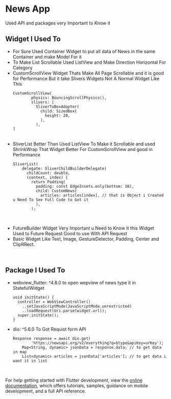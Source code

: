 # News App

Used API and packages very Important to Know it 

## Widget I Used To

- For Sure Used Container Widget to put all data of News in the same Container and make Model For it <br>
- To Make List Scrollable Used ListView and Make Direction Horizontal For Category <br>
- CustomScrollView Widget Thats Make All Page Scrollable and it is good for Performance But it take Slivers Widgets Not A Normal Widget Like This
  ```
  CustomScrollView(
          physics: BouncingScrollPhysics(),
          slivers: [
            SliverToBoxAdapter(
              child: SizedBox(
                height: 20,
              ),
            ),
  ]
  ```
  <br>
- SliverList Better Than Used ListView To Make it Scrollable and used ShrinkWrap That Widget Better For CustomScrollView and good in Performance
  ```
  SliverList(
      delegate: SliverChildBuilderDelegate(
        childCount: double,
        (context, index) {
          return Padding(
            padding: const EdgeInsets.only(bottom: 16),
            child: CustomNews(
              articles: articles[index], // that is Object i Created u Need To See Full Code to Got it 
            ),
          );
  ```
<br>

- FutureBuilder Widget Very Important u Need to Know It this Widget Used to Future Request Good to use With API Request <br>
-  Basic Widget Like Text, Image, GestureDetector, Padding, Center and ClipRRect. <br>

<br>


## Package I Used To

- webview_flutter: ^4.8.0 to open wepview of news type it in StatefulWidget
  ```
  void initState() {
    controller = WebViewController()
      ..setJavaScriptMode(JavaScriptMode.unrestricted)
      ..loadRequest(Uri.parse(widget.url));
    super.initState();
  }
  ```
- dio: ^5.6.0 To Got Requist form API
  ```
  Response response = await dio.get(
          'https://newsapi.org/v2/everything?q=$type&apiKey=urKey');
      Map<String, dynamic> jsonData = response.data; // to get data in map 
      List<dynamic> articles = jsonData['articles']; // to get data i want it in list 
  ```
<br>

For help getting started with Flutter development, view the
[online documentation](https://docs.flutter.dev/), which offers tutorials,
samples, guidance on mobile development, and a full API reference.
